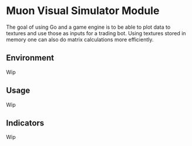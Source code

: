 # Muon Visual Simulator Module

The goal of using Go and a game engine is to be able to plot data to textures and use those as inputs for a trading bot. Using textures stored in memory one can also do matrix calculations more efficiently.

## Environment

Wip

## Usage

Wip

## Indicators

Wip